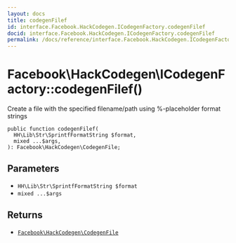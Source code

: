 ```yaml
---
layout: docs
title: codegenFilef
id: interface.Facebook.HackCodegen.ICodegenFactory.codegenFilef
docid: interface.Facebook.HackCodegen.ICodegenFactory.codegenFilef
permalink: /docs/reference/interface.Facebook.HackCodegen.ICodegenFactory.codegenFilef.md
---
```

# Facebook\\HackCodegen\\ICodegenFactory::codegenFilef()




Create a file with the specified filename/path using %-placeholder
format strings




``` Hack
public function codegenFilef(
  HH\Lib\Str\SprintfFormatString $format,
  mixed ...$args,
): Facebook\HackCodegen\CodegenFile;
```




## Parameters




* ` HH\Lib\Str\SprintfFormatString $format `
* ` mixed ...$args `




## Returns




- [` Facebook\HackCodegen\CodegenFile `](<class.Facebook.HackCodegen.CodegenFile.md>)